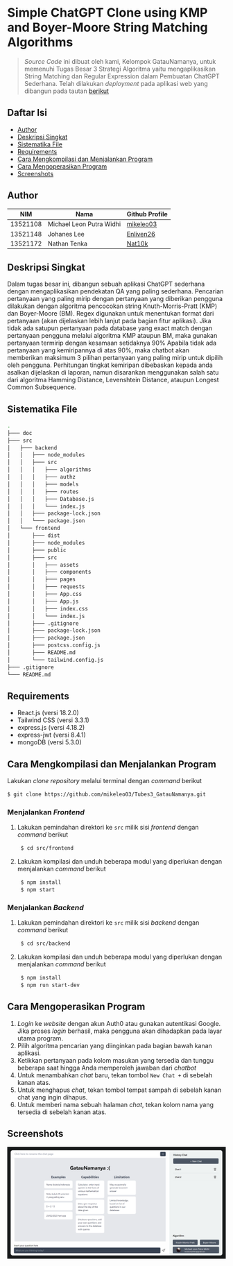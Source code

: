 # Simple ChatGPT Clone using KMP and Boyer-Moore String Matching Algorithms
> *Source Code* ini dibuat oleh kami, Kelompok GatauNamanya, untuk memenuhi Tugas Besar 3 Strategi Algoritma yaitu mengaplikasikan
> String Matching dan Regular Expression dalam Pembuatan ChatGPT Sederhana. Telah dilakukan *deployment* pada aplikasi web yang dibangun pada tautan [berikut](https://johaneslee.me/)

## Daftar Isi
- [Author](#author)
- [Deskripsi Singkat](#deskripsi-singkat)
- [Sistematika File](#sistematika-file)
- [Requirements](#requirements)
- [Cara Mengkompilasi dan Menjalankan Program](#cara-mengkompilasi-dan-menjalankan-program)
- [Cara Mengoperasikan Program](#cara-mengoperasikan-program)
- [Screenshots](#screenshots)

## Author
| NIM      | Nama                       | Github Profile                               |
| -------- | ---------------------------|----------------------------------------------|
| 13521108 | Michael Leon Putra Widhi   | [mikeleo03](https://github.com/mikeleo03)    |
| 13521148 | Johanes Lee                | [Enliven26](https://github.com/Enliven26)    |
| 13521172 | Nathan Tenka               | [Nat10k](https://github.com/Nat10k)          |

## Deskripsi Singkat
Dalam tugas besar ini, dibangun sebuah aplikasi ChatGPT sederhana dengan mengaplikasikan pendekatan QA yang paling sederhana. Pencarian pertanyaan yang paling mirip dengan pertanyaan yang diberikan pengguna dilakukan dengan algoritma pencocokan string Knuth-Morris-Pratt (KMP) dan Boyer-Moore (BM). Regex digunakan untuk menentukan format dari pertanyaan (akan dijelaskan lebih lanjut pada bagian fitur aplikasi). Jika tidak ada satupun pertanyaan pada database yang exact match dengan pertanyaan pengguna melalui algoritma KMP ataupun BM, maka gunakan pertanyaan termirip dengan kesamaan setidaknya 90% Apabila tidak ada pertanyaan yang kemiripannya di atas 90%, maka chatbot akan memberikan maksimum 3 pilihan pertanyaan yang paling mirip untuk dipilih oleh pengguna.
Perhitungan tingkat kemiripan dibebaskan kepada anda asalkan dijelaskan di laporan, namun disarankan menggunakan salah satu dari algoritma Hamming Distance, Levenshtein Distance, ataupun Longest Common Subsequence.

## Sistematika File
```bash
.
├─── doc
├─── src
│   ├─── backend
│   │   ├─── node_modules
│   │   ├─── src
│   │   │   ├─── algorithms
│   │   │   ├─── authz
│   │   │   ├─── models
│   │   │   ├─── routes
│   │   │   ├─── Database.js
│   │   │   └─── index.js
│   │   ├─── package-lock.json
│   │   └─── package.json
│   └─── frontend
│       ├─── dist
│       ├─── node_modules
│       ├─── public
│       ├─── src
│       │   ├─── assets
│       │   ├─── components
│       │   ├─── pages
│       │   ├─── requests
│       │   ├─── App.css
│       │   ├─── App.js
│       │   ├─── index.css
│       │   └─── index.js
│       ├─── .gitignore
│       ├─── package-lock.json
│       ├─── package.json
│       ├─── postcss.config.js
│       ├─── README.md
│       └─── tailwind.config.js
├─── .gitignore
└─── README.md
```

## Requirements
- React.js (versi 18.2.0)
- Tailwind CSS (versi 3.3.1)
- express.js (versi 4.18.2)
- express-jwt (versi 8.4.1)
- mongoDB (versi 5.3.0)

## Cara Mengkompilasi dan Menjalankan Program
Lakukan *clone repository* melalui terminal dengan *command* berikut
``` bash
$ git clone https://github.com/mikeleo03/Tubes3_GatauNamanya.git
```
### Menjalankan *Frontend*
1. Lakukan pemindahan direktori ke `src` milik sisi *frontend* dengan *command* berikut
   ``` bash
    $ cd src/frontend
   ```
2. Lakukan kompilasi dan unduh beberapa modul yang diperlukan dengan menjalankan *command* berikut
   ``` bash
    $ npm install
    $ npm start
   ```
### Menjalankan *Backend*
1. Lakukan pemindahan direktori ke `src` milik sisi *backend* dengan *command* berikut
   ``` bash
    $ cd src/backend
   ```
2. Lakukan kompilasi dan unduh beberapa modul yang diperlukan dengan menjalankan *command* berikut
   ``` bash
    $ npm install
    $ npm run start-dev
   ```

## Cara Mengoperasikan Program
1. *Login* ke *website* dengan akun Auth0 atau gunakan autentikasi Google. Jika proses *login* berhasil, maka pengguna akan dihadapkan pada layar utama program.
2. Pilih algoritma pencarian yang diinginkan pada bagian bawah kanan aplikasi.
3. Ketikkan pertanyaan pada kolom masukan yang tersedia dan tunggu beberapa saat hingga Anda memperoleh jawaban dari *chatbot*
4. Untuk menambahkan *chat* baru, tekan tombol ```New Chat +``` di sebelah kanan atas.
5. Untuk menghapus *chat*, tekan tombol tempat sampah di sebelah kanan chat yang ingin dihapus.
6. Untuk memberi nama sebuah halaman *chat*, tekan kolom nama yang tersedia di sebelah kanan atas.

## Screenshots
![screenshots](doc/screenshots.PNG)
